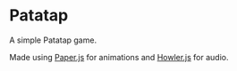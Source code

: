 # Patatap
A simple Patatap game.

Made using [Paper.js](http://paperjs.org/) for animations and [Howler.js](https://howlerjs.com/) for audio.
